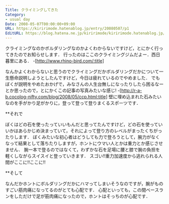 ```yaml
---
Title: クライミングしてきた
Category:
- usual day
Date: 2008-05-07T00:00:00+09:00
URL: https://kiririmode.hatenablog.jp/entry/20080507/p1
EditURL: https://blog.hatena.ne.jp/kiririmode/kiririmode.hatenablog.jp/atom/entry/8454420450078214938
---
```


クライミングなのかボルダリングなのかよくわからないですけど，とにかく行ってきたのでお知らせします．
行ったのはここのクライミングジムだよー．西日暮里にある．
-[http://www.rhino-bird.com/:title]


なんかよくわからないと思うのでクライミングだかボルダリングだかについて一生懸命説明しようとしたんですけど，今日は疲れているのでやめました．
でもぼくが説明をやめたおかげで，みなさんの人生台無しになったりしたら困るなーとか思ったので，とにかくこの記事の写真みたいな感じ!
-[http://r-a-b.cocolog-nifty.com/blog/2008/05/ccp.html:title]
壁に埋め込まれた石みたいなのを手がかり足がかりに，登って登って登りまくるスポーツです．

**それで

ぼくはどの石を使ったっていいもんだと思ってたんですけど，どの石を使っていいかはあらかじめ決まっていて，それによって登り方のレベルがまったくちがったりします．
ぼくみたいな初心者はどうしても力で登ろうとして，腕力がなくなって結果として落ちたりしますが，ホントにウマい人とかは重力とか感じさせません．
腕一本で登るのではなくて，わずかな石を足場に腰と膝で腕の負担を軽くしながらスイスイと登っていきます．
スゴい!!重力加速度から逃れられる人間がここに!!ここに!!

**そして

なんだかホントにボルダリングだかにハマってしまいそうなのですが，腕がものすごい筋肉痛になってるのがとても心配です．
心配といっても，この間ベースランをしただけで足が筋肉痛になったので，ホントはそっちのが心配です．
